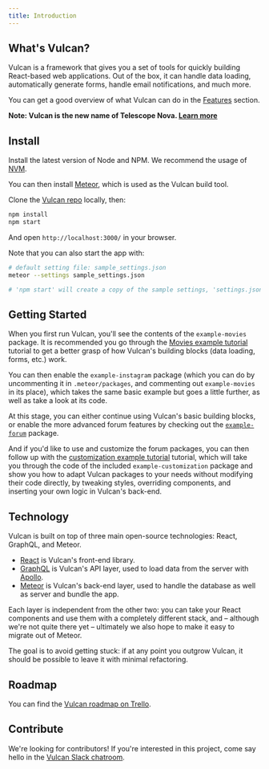 ```yaml
---
title: Introduction
---
```


## What's Vulcan?

Vulcan is a framework that gives you a set of tools for quickly building React-based web applications. Out of the box, it can handle data loading, automatically generate forms, handle email notifications, and much more. 

You can get a good overview of what Vulcan can do in the [Features](features.html) section. 

**Note: Vulcan is the new name of Telescope Nova. [Learn more](vulcan.html)**

## Install

Install the latest version of Node and NPM. We recommend the usage of [NVM](http://nvm.sh).

You can then install [Meteor](https://www.meteor.com/install), which is used as the Vulcan build tool.

Clone the [Vulcan repo](https://github.com/TelescopeJS/Telescope/) locally, then:

```sh
npm install
npm start
```

And open `http://localhost:3000/` in your browser.

Note that you can also start the app with:

```sh
# default setting file: sample_settings.json
meteor --settings sample_settings.json 

# 'npm start' will create a copy of the sample settings, 'settings.json', and run `meteor` with this file for you.
```

## Getting Started

When you first run Vulcan, you'll see the contents of the `example-movies` package. It is recommended you go through the [Movies example tutorial](example-movies.html) tutorial to get a better grasp of how Vulcan's building blocks (data loading, forms, etc.) work. 

You can then enable the `example-instagram` package (which you can do by uncommenting it in `.meteor/packages`, and commenting out `example-movies` in its place), which takes the same basic example but goes a little further, as well as take a look at its code. 

At this stage, you can either continue using Vulcan's basic building blocks, or enable the more advanced forum features by checking out the [`example-forum`](example-forum.html) package. 

And if you'd like to use and customize the forum packages, you can then follow up with the [customization example tutorial](example-customization.html) tutorial, which will take you through the code of the included `example-customization` package and show you how to adapt Vulcan packages to your needs without modifying their code directly, by tweaking styles, overriding components, and inserting your own logic in Vulcan's back-end. 

## Technology

Vulcan is built on top of three main open-source technologies: React, GraphQL, and Meteor. 

- [React](https://facebook.github.io/react/) is Vulcan's front-end library.
- [GraphQL](http://graphql.org) is Vulcan's API layer, used to load data from the server with [Apollo](http://apollostack.com). 
- [Meteor](http://meteor.com) is Vulcan's back-end layer, used to handle the database as well as server and bundle the app. 

Each layer is independent from the other two: you can take your React components and use them with a completely different stack, and – although we're not quite there yet – ultimately we also hope to make it easy to migrate out of Meteor.

The goal is to avoid getting stuck: if at any point you outgrow Vulcan, it should be possible to leave it with minimal refactoring. 

## Roadmap

You can find the [Vulcan roadmap on Trello](https://trello.com/b/dwPR0LTz/nova-roadmap).

## Contribute

We're looking for contributors! If you're interested in this project, come say hello in the [Vulcan Slack chatroom](http://slack.telescopeapp.org).
